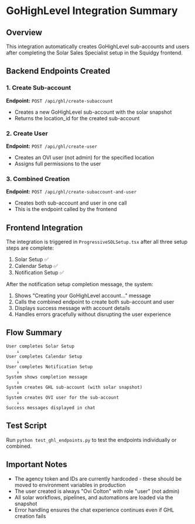 # GoHighLevel Integration Summary

## Overview
This integration automatically creates GoHighLevel sub-accounts and users after completing the Solar Sales Specialist setup in the Squidgy frontend.

## Backend Endpoints Created

### 1. Create Sub-account
**Endpoint:** `POST /api/ghl/create-subaccount`
- Creates a new GoHighLevel sub-account with the solar snapshot
- Returns the location_id for the created sub-account

### 2. Create User  
**Endpoint:** `POST /api/ghl/create-user`
- Creates an OVI user (not admin) for the specified location
- Assigns full permissions to the user

### 3. Combined Creation
**Endpoint:** `POST /api/ghl/create-subaccount-and-user`
- Creates both sub-account and user in one call
- This is the endpoint called by the frontend

## Frontend Integration

The integration is triggered in `ProgressiveSOLSetup.tsx` after all three setup steps are complete:
1. Solar Setup ✅
2. Calendar Setup ✅  
3. Notification Setup ✅

After the notification setup completion message, the system:
1. Shows "Creating your GoHighLevel account..." message
2. Calls the combined endpoint to create both sub-account and user
3. Displays success message with account details
4. Handles errors gracefully without disrupting the user experience

## Flow Summary

```
User completes Solar Setup
    ↓
User completes Calendar Setup
    ↓
User completes Notification Setup
    ↓
System shows completion message
    ↓
System creates GHL sub-account (with solar snapshot)
    ↓
System creates OVI user for the sub-account
    ↓
Success messages displayed in chat
```

## Test Script

Run `python test_ghl_endpoints.py` to test the endpoints individually or combined.

## Important Notes

- The agency token and IDs are currently hardcoded - these should be moved to environment variables in production
- The user created is always "Ovi Colton" with role "user" (not admin)
- All solar workflows, pipelines, and automations are loaded via the snapshot
- Error handling ensures the chat experience continues even if GHL creation fails